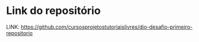 # Link do repositório

LINK: <https://github.com/cursosprojetostutoriaislivres/dio-desafio-primeiro-repositorio>

